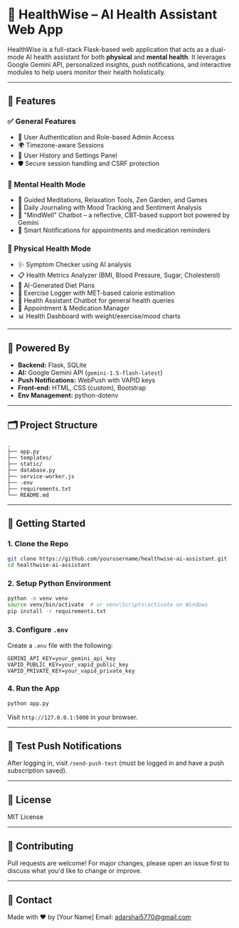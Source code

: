 # 🧠 HealthWise – AI Health Assistant Web App

HealthWise is a full-stack Flask-based web application that acts as a dual-mode AI health assistant for both **physical** and **mental health**. It leverages Google Gemini API, personalized insights, push notifications, and interactive modules to help users monitor their health holistically.

---

## 🔧 Features

### ✅ General Features
- 🔐 User Authentication and Role-based Admin Access
- 🌍 Timezone-aware Sessions
- 🧾 User History and Settings Panel
- 🛡️ Secure session handling and CSRF protection

### 🧠 Mental Health Mode
- 🧘 Guided Meditations, Relaxation Tools, Zen Garden, and Games
- 📝 Daily Journaling with Mood Tracking and Sentiment Analysis
- 💬 "MindWell" Chatbot – a reflective, CBT-based support bot powered by Gemini
- 🔔 Smart Notifications for appointments and medication reminders

### 🏥 Physical Health Mode
- 🩺 Symptom Checker using AI analysis
- 📋 Health Metrics Analyzer (BMI, Blood Pressure, Sugar, Cholesterol)
- 🥗 AI-Generated Diet Plans
- 🏃 Exercise Logger with MET-based calorie estimation
- 💬 Health Assistant Chatbot for general health queries
- 📆 Appointment & Medication Manager
- 📊 Health Dashboard with weight/exercise/mood charts

---

## 🧠 Powered By

- **Backend:** Flask, SQLite
- **AI:** Google Gemini API (`gemini-1.5-flash-latest`)
- **Push Notifications:** WebPush with VAPID keys
- **Front-end:** HTML, CSS (custom), Bootstrap
- **Env Management:** python-dotenv

---

## 🗂️ Project Structure

```
.
├── app.py
├── templates/
├── static/
├── database.py
├── service-worker.js
├── .env
├── requirements.txt
└── README.md

```
---

## 🚀 Getting Started

### 1. Clone the Repo

```bash
git clone https://github.com/yourusername/healthwise-ai-assistant.git
cd healthwise-ai-assistant
````

### 2. Setup Python Environment

```bash
python -m venv venv
source venv/bin/activate  # or venv\Scripts\activate on Windows
pip install -r requirements.txt
```

### 3. Configure `.env`

Create a `.env` file with the following:

```env
GEMINI_API_KEY=your_gemini_api_key
VAPID_PUBLIC_KEY=your_vapid_public_key
VAPID_PRIVATE_KEY=your_vapid_private_key
```

### 4. Run the App

```bash
python app.py
```

Visit `http://127.0.0.1:5000` in your browser.

---

## 🧪 Test Push Notifications

After logging in, visit `/send-push-test` (must be logged in and have a push subscription saved).

---


## 📜 License

MIT License

---

## 🤝 Contributing

Pull requests are welcome! For major changes, please open an issue first to discuss what you'd like to change or improve.

---

## 📩 Contact

Made with ❤️ by \[Your Name]
Email: [adarshai5770@gmail.com](mailto:adarshai5770@gmail.com)

```
